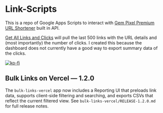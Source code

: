 # Link-Scripts

This is a repo of Google Apps Scripts to interact with [Gem Pixel Premium URL Shortener](https://gempixel.com/products/premium-url-shortener) built in API.

[Get All Links and Clicks](https://github.com/jacobrosenfeld/Link-Scripts/blob/main/Get%20All%20Links%20and%20Clicks.js) will pull the last 500 links with the URL details and (most importantly) the number of clicks. I created this because the dashboard does not currently have a good way to export summary data of the clicks. 

[![ko-fi](https://ko-fi.com/img/githubbutton_sm.svg)](https://ko-fi.com/M4M314FOFQ)

## Bulk Links on Vercel — 1.2.0

The `bulk-links-vercel` app now includes a Reporting UI that preloads link data, supports client-side filtering and searching, and exports CSVs that reflect the current filtered view. See `bulk-links-vercel/RELEASE-1.2.0.md` for full release notes.
